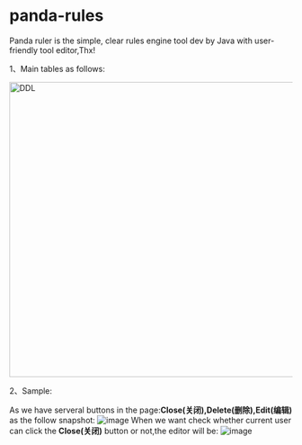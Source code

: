 # panda-rules
Panda ruler is the simple, clear rules engine tool dev by Java with user-friendly tool editor,Thx!

1、Main tables as follows:

<img width="524" alt="DDL" src="https://user-images.githubusercontent.com/33925464/146675543-740739a0-323c-4f95-86ef-610800853ed5.png">

2、Sample:

As we have serveral buttons in the page:**Close(关闭),Delete(删除),Edit(编辑)** as the follow snapshot:
![image](https://user-images.githubusercontent.com/33925464/146675830-fc48e4b4-6af0-4ac1-8d99-ee0a62099900.png)
When we want check whether current user can click the **Close(关闭)** button or not,the editor will be:
![image](https://user-images.githubusercontent.com/33925464/146675632-7038c82c-7489-42c2-8e57-fac5667251ff.png)


